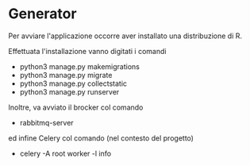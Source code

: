 # Generator

Per avviare l'applicazione occorre aver installato una distribuzione di R.

Effettuata l'installazione vanno digitati i comandi

* python3 manage.py makemigrations
* python3 manage.py migrate 
* python3 manage.py collectstatic
* python3 manage.py runserver

Inoltre, va avviato il brocker col comando

* rabbitmq-server  

ed infine Celery col comando (nel contesto del progetto)

* celery -A root worker -l info
